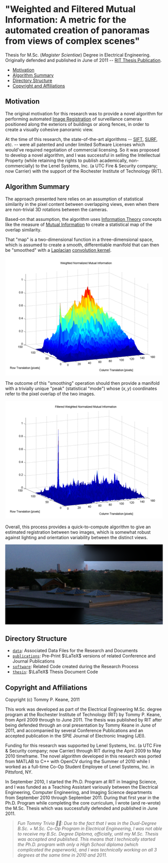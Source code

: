 # "Weighted and Filtered Mutual Information: A metric for the automated creation of panoramas from views of complex scenes"

Thesis for M.Sc. (_Magister Scientiae_) Degree in Electrical Engineering. Originally defended and published in June of 2011 -- [RIT Thesis Publication](https://scholarworks.rit.edu/theses/7468/).

<!-- MarkdownTOC -->

- [Motivation](#motivation)
- [Algorithm Summary](#algorithm-summary)
- [Directory Structure](#directory-structure)
- [Copyright and Affiliations](#copyright-and-affiliations)

<!-- /MarkdownTOC -->

<a id="motivation"></a>
## Motivation

The original motivation for this research was to provide a novel algorithm for performing automated [Image Registration](https://en.wikipedia.org/wiki/Image_registration) of surveillance cameras positioned along the exteriors of buildings or along fences, in order to create a visually cohesive panoramic view.

At the time of this research, the state-of-the-art algorithms -- [SIFT](https://en.wikipedia.org/wiki/Scale-invariant_feature_transform), [SURF](https://en.wikipedia.org/wiki/Speeded_up_robust_features), _etc._ -- were all patented and under limited Software Licenses which would've required negotiation of commercial licensing. So it was proposed to develop a novel algorithm, and I was successful in selling the Intellectual Property (while retaining the rights to publish academically, non-commercially) to the Lenel Systems, Inc. (a UTC Fire & Security company; now Carrier) with the support of the Rochester Institute of Technology (RIT).

<a id="algorithm-summary"></a>
## Algorithm Summary

The approach presented here relies on an assumption of statistical similarity in the pixel content between overlapping views, even when there are non-trivial 3D rotations between the cameras.

Based-on that assumption, the algorithm uses [Information Theory](https://en.wikipedia.org/wiki/Information_theory) concepts like the measure of [Mutual Information](https://en.wikipedia.org/wiki/Mutual_information) to create a statistical map of the overlap similarity.

That "map" is a two-dimensional function in a three-dimensional space, which is assumed to create a smooth, differentiable manifold that can then be "smoothed" with a [Laplacian](https://en.wikipedia.org/wiki/Laplace_operator) [convolution kernel](https://en.wikipedia.org/wiki/Kernel_(image_processing)).

![RooftopNoisy291127001WNMI.png](./thesis/images/RooftopNoisy291127001WNMI.png)

The outcome of this "smoothing" operation should then provide a manifold with a trivially unique "peak" (statistical "mode") whose $\left(x, y\right)$ coordinates refer to the pixel overlap of the two images.

![StoneWallNoisy164725001FWNMI.png](./thesis/images/StoneWallNoisy164725001FWNMI.png)

Overall, this process provides a quick-to-compute algorithm to give an estimated registration between two images, which is somewhat robust against lighting and orientation variability between the distinct views.

![RooftopNoisy291127SP001001.png](./thesis/images/RooftopNoisy291127SP001001.png)

<a id="directory-structure"></a>
## Directory Structure

- [`data`](./data/): Associated Data Files for the Research and Documents
- [`publications`](./publications/): Pre-Print $\LaTeX$ versions of related Conference and Journal Publications
- [`software`](./software/): Related Code created during the Research Process
- [`thesis`](./thesis/): $\LaTeX$ Thesis Document Code

<a id="copyright-and-affiliations"></a>
## Copyright and Affiliations

Copyright (c) Tommy P. Keane, 2011

This work was developed as part of the Electrical Engineering M.Sc. degree program at the Rochester Institute of Technology (RIT) by Tommy P. Keane, from April 2009 through to June 2011. The thesis was published by RIT after being defended through an oral presentation by Tommy Keane in June of 2011, and accompanied by several Conference Publications and an accepted publication in the SPIE Journal of Electronic Imaging (JEI).

Funding for this research was supported by Lenel Systems, Inc. (a UTC Fire & Security company; now Carrier) through RIT during the April 2009 to May 2010 timeframe. The novel algorithm developed in this research was ported from MATLAB to C++ with OpenCV during the Summer of 2010 while I worked as a full-time Co-Op Student Employee of Lenel Systems, Inc. in Pittsford, NY.

In September 2010, I started the Ph.D. Program at RIT in Imaging Science, and I was funded as a Teaching Assistant variously between the Electrical Engineering, Computer Engineering, and Imaging Science departments from September 2010 through September 2011. During that first year in the Ph.D. Program while completing the core curriculum, I wrote (and re-wrote) the M.Sc. Thesis which was successfully defended and published in June 2011.

> _Fun Tommy Trivia 👻🤓: Due to the fact that I was in the Dual-Degree B.Sc. + M.Sc. Co-Op Program in Electrical Engineering, I was not able to receive my B.Sc. Degree Diploma, officially, until my M.Sc. Thesis was accepted and published. This means that I technically started the Ph.D. program with only a High School diploma (which complicated the paperwork), and I was technically working on all 3 degrees at the same time in 2010 and 2011._
